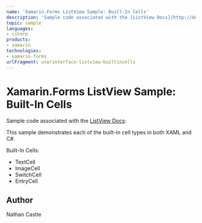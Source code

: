```yaml
---
name: 'Xamarin.Forms ListView Sample: Built-In Cells'
description: 'Sample code associated with the [ListView Docs](http://developer.xamarin.com/guides/cross-platform/xamarin-forms/user-interface/list_view/):  This ...'
topic: sample
languages:
- csharp
products:
- xamarin
technologies:
- xamarin-forms
urlFragment: userinterface-listview-builtincells
---
```

Xamarin.Forms ListView Sample: Built-In Cells
===========================

Sample code associated with the [ListView Docs](http://developer.xamarin.com/guides/cross-platform/xamarin-forms/user-interface/list_view/):

This sample demonstrates each of the built-in cell types in both XAML and C#.

Built-In Cells:

* TextCell
* ImageCell
* SwitchCell
* EntryCell

Author
------
Nathan Castle
